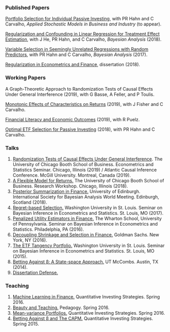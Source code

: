 ### Published Papers

[Portfolio Selection for Individual Passive Investing](https://papers.ssrn.com/sol3/papers.cfm?abstract_id=2995484), with PR Hahn and C Carvalho, _Applied Stochastic Models in Business and Industry_ (to appear).

[Regularization and Confounding in Linear Regression for Treatment Effect Estimation](https://projecteuclid.org/euclid.ba/1484103680), with J He, PR Hahn, and C Carvalho, _Bayesian Analysis_ (2018).

[Variable Selection in Seemingly Unrelated Regressions with Random Predictors](https://projecteuclid.org/euclid.ba/1488855633#abstract), with PR Hahn and C Carvalho, _Bayesian Analysis_ (2017).

[Regularization in Econometrics and Finance](https://catalog.lib.utexas.edu/record=b9541996~S29), dissertation (2018).

### Working Papers

A Graph-Theoretic Approach to Randomization Tests of Causal Effects Under General Interference (2019), with G Basse, A Feller, and P Toulis.<br/> 

[Monotonic Effects of Characteristics on Returns](https://papers.ssrn.com/sol3/papers.cfm?abstract_id=3212934) (2019), with J Fisher and C Carvalho.<br/> 

[Financial Literacy and Economic Outcomes](https://papers.ssrn.com/sol3/papers.cfm?abstract_id=3302978) (2019), with R Puelz.<br/> 

[Optimal ETF Selection for Passive Investing](https://arxiv.org/pdf/1510.03385v1.pdf) (2018), with PR Hahn and C Carvalho.

### Talks

1. [Randomization Tests of Causal Effects Under General Interference](lunch_seminar.pdf). The University of Chicago Booth School of Business.  Econometrics and Statistics Seminar.  Chicago, Illinois (2019) / Atlantic Causal Inference Conference.  McGill University. Montreal, Canada (2019).    
2. [A Flexible Model for Returns.](RPWorkshop.pdf) The University of Chicago Booth School of Business. Research Workshop. Chicago, Illinois (2018).  
3. [Posterior Summarization in Finance.](ISBA2018.pdf) University of Edinburgh. International Society for Bayesian Analysis World Meeting. Edinburgh, Scotland (2018).
4. [Regret-based Selection.](SBIES2017.pdf) Washington University in St. Louis. Seminar on Bayesian Inference in Econometrics and Statistics. St. Louis, MO (2017).
5. [Penalized Utility Estimators in Finance.](SBIES2016.pdf) The Wharton School, University of Pennsylvania. Seminar on Bayesian Inference in Econometrics and Statistics. Philadelphia, PA (2016).
6. [Decoupling Shrinkage and Selection in Finance.](GSFeb2016.pdf) Goldman Sachs. New York, NY (2016).
7. [The ETF Tangency Portfolio.](SBIESPresentation.pdf) Washington University in St. Louis. Seminar on Bayesian Inference in Econometrics and Statistics. St. Louis, MO (2015).
8. [Betting Against β: A State-space Approach.](TimeSeriesBABPresentation.pdf) UT McCombs. Austin, TX (2014).
9. [Dissertation Defense.](defense.pdf)


### Teaching

1. [Machine Learning in Finance.](MLLecture.pdf) Quantitative Investing Strategies. Spring 2016.
2. [Beauty and Teaching.](BeautyandTeaching.pdf) Pedagogy. Spring 2016.
3. [Mean-variance Portfolios.](DavidZackQuantPortfolio.pdf) Quantitative Investing Strategies. Spring 2016.
4. [Betting Against β and The CAPM.](InvestmentStrategiesBABlecture.pdf) Quantitative Investing Strategies. Spring 2015.

